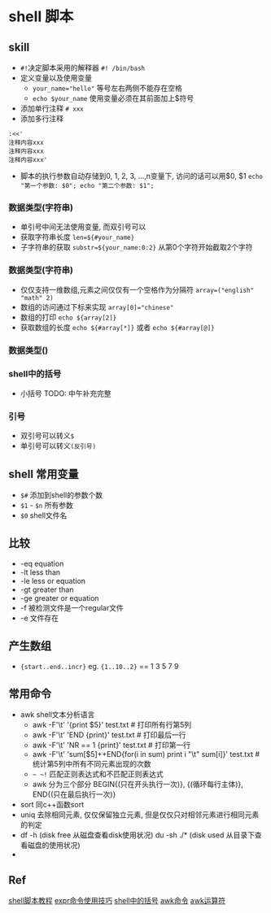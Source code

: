 # shell 脚本

## skill 

- `#!`决定脚本采用的解释器 `#! /bin/bash` 
- 定义变量以及使用变量
    + `your_name="hello"` 等号左右两侧不能存在空格
    + `echo $your_name` 使用变量必须在其前面加上$符号
- 添加单行注释 `# xxx`
- 添加多行注释 
```shell
:<<'
注释内容xxx
注释内容xxx
注释内容xxx'
```

- 脚本的执行参数自动存储到0, 1, 2, 3, ...,n变量下, 访问的话可以用$0, $1 `echo "第一个参数: $0"; echo "第二个参数: $1";`

### 数据类型(字符串)

- 单引号中间无法使用变量, 而双引号可以
- 获取字符串长度 `len=${#your_name}`
- 子字符串的获取 `substr=${your_name:0:2}` 从第0个字符开始截取2个字符

### 数据类型(字符串)

- 仅仅支持一维数组,元素之间仅仅有一个空格作为分隔符 `array=("english" "math" 2)`
- 数组的访问通过下标来实现 `array[0]="chinese"`
- 数组的打印 `echo ${array[2]}`
- 获取数组的长度 `echo ${#array[*]}` 或者 `echo ${#array[@]}`

### 数据类型()


### shell中的括号

- 小括号 TODO: 中午补充完整



### 引号

- 双引号可以转义`$` 
- 单引号可以转义`(反引号)`

## shell 常用变量 

- `$#` 添加到shell的参数个数
- `$1` - `$n` 所有参数
- `$0` shell文件名

## 比较

- -eq equation
- -lt less than 
- -le less or equation
- -gt greater than
- -ge greater or equation
- -f 被检测文件是一个regular文件
- -e 文件存在

## 产生数组

- `{start..end..incr}` eg. `{1..10..2}` == 1 3 5 7 9

## 常用命令

- awk shell文本分析语言
    + awk -F'\t' '{print $5}' test.txt # 打印所有行第5列
    + awk -F'\t' 'END {print}' test.txt # 打印最后一行
    + awk -F'\t' 'NR == 1 {print}' test.txt # 打印第一行
    + awk -F'\t' 'sum[$5]++END{for(i in sum) print i "\t" sum[i]}' test.txt # 统计第5列中所有不同元素出现的次数
    + `~ ~!` 匹配正则表达式和不匹配正则表达式
    + awk 分为三个部分 BEGIN{(只在开头执行一次)}, {(循环每行主体)}, END{(只在最后执行一次)}
- sort 同c++函数sort
- uniq 去除相同元素, 仅仅保留独立元素, 但是仅仅只对相邻元素进行相同元素的判定
- df -h (disk free 从磁盘查看disk使用状况) du -sh ./* (disk used 从目录下查看磁盘的使用状况)
- 

## Ref
[shell脚本教程](http://www.runoob.com/linux/linux-shell.html)
[expr命令使用技巧](https://blog.csdn.net/adcxf/article/details/3001275)
[shell中的括号](https://blog.csdn.net/tttyd/artice/details/11742241)
[awk命令](https://www.cnblogs.com/ggjucheng/archive/2013/01/13/2858470.html)
[awk运算符](https://www.cnblogs.com/chengmo/archive/2010/10/11/1847515.html)
